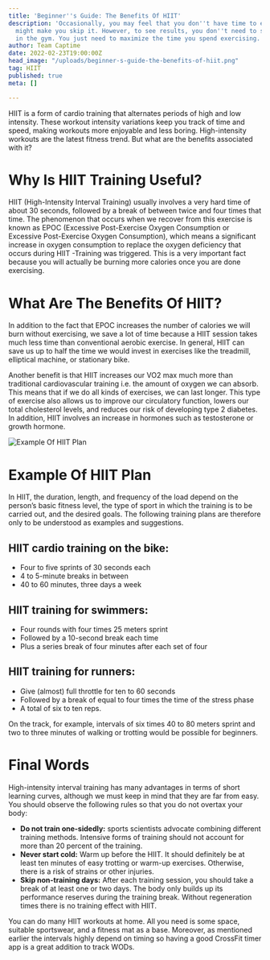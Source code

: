 ```yaml
---
title: 'Beginner''s Guide: The Benefits Of HIIT'
description: 'Occasionally, you may feel that you don''t have time to exercise, which
  might make you skip it. However, to see results, you don''t need to spend hours
  in the gym. You just need to maximize the time you spend exercising. '
author: Team Captime
date: 2022-02-23T19:00:00Z
head_image: "/uploads/beginner-s-guide-the-benefits-of-hiit.png"
tag: HIIT
published: true
meta: []

---
```

HIIT is a form of cardio training that alternates periods of high and low intensity. These workout intensity variations keep you track of time and speed, making workouts more enjoyable and less boring. High-intensity workouts are the latest fitness trend. But what are the benefits associated with it?

# Why Is HIIT Training Useful?

HIIT (High-Intensity Interval Training) usually involves a very hard time of about 30 seconds, followed by a break of between twice and four times that time. The phenomenon that occurs when we recover from this exercise is known as EPOC (Excessive Post-Exercise Oxygen Consumption or Excessive Post-Exercise Oxygen Consumption), which means a significant increase in oxygen consumption to replace the oxygen deficiency that occurs during HIIT -Training was triggered. This is a very important fact because you will actually be burning more calories once you are done exercising.

# What Are The Benefits Of HIIT?

In addition to the fact that EPOC increases the number of calories we will burn without exercising, we save a lot of time because a HIIT session takes much less time than conventional aerobic exercise. In general, HIIT can save us up to half the time we would invest in exercises like the treadmill, elliptical machine, or stationary bike.

Another benefit is that HIIT increases our VO2 max much more than traditional cardiovascular training i.e. the amount of oxygen we can absorb. This means that if we do all kinds of exercises, we can last longer. This type of exercise also allows us to improve our circulatory function, lowers our total cholesterol levels, and reduces our risk of developing type 2 diabetes. In addition, HIIT involves an increase in hormones such as testosterone or growth hormone.

![Example Of HIIT Plan](/example-of-hiit-plan.png)

# Example Of HIIT Plan

In HIIT, the duration, length, and frequency of the load depend on the person’s basic fitness level, the type of sport in which the training is to be carried out, and the desired goals. The following training plans are therefore only to be understood as examples and suggestions.

## HIIT cardio training on the bike:

* Four to five sprints of 30 seconds each
* 4 to 5-minute breaks in between
* 40 to 60 minutes, three days a week

## HIIT training for swimmers:

* Four rounds with four times 25 meters sprint
* Followed by a 10-second break each time
* Plus a series break of four minutes after each set of four

## HIIT training for runners:

* Give (almost) full throttle for ten to 60 seconds
* Followed by a break of equal to four times the time of the stress phase
* A total of six to ten reps.

On the track, for example, intervals of six times 40 to 80 meters sprint and two to three minutes of walking or trotting would be possible for beginners.

# Final Words

High-intensity interval training has many advantages in terms of short learning curves, although we must keep in mind that they are far from easy. You should observe the following rules so that you do not overtax your body:

* **Do not train one-sidedly:** sports scientists advocate combining different training methods. Intensive forms of training should not account for more than 20 percent of the training.
* **Never start cold:** Warm up before the HIIT. It should definitely be at least ten minutes of easy trotting or warm-up exercises. Otherwise, there is a risk of strains or other injuries.
* **Skip non-training days:** After each training session, you should take a break of at least one or two days. The body only builds up its performance reserves during the training break. Without regeneration times there is no training effect with HIIT.

You can do many HIIT workouts at home. All you need is some space, suitable sportswear, and a fitness mat as a base. Moreover, as mentioned earlier the intervals highly depend on timing so having a good CrossFit timer app is a great addition to track WODs.
